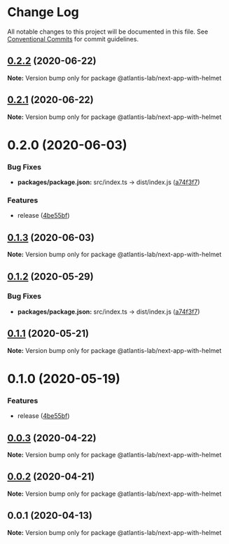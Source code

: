 # Change Log

All notable changes to this project will be documented in this file.
See [Conventional Commits](https://conventionalcommits.org) for commit guidelines.

## [0.2.2](https://github.com/Atlantis-Lab/nextjs/compare/@atlantis-lab/next-app-with-helmet@0.2.1...@atlantis-lab/next-app-with-helmet@0.2.2) (2020-06-22)

**Note:** Version bump only for package @atlantis-lab/next-app-with-helmet





## [0.2.1](https://github.com/Atlantis-Lab/nextjs/compare/@atlantis-lab/next-app-with-helmet@0.2.0...@atlantis-lab/next-app-with-helmet@0.2.1) (2020-06-22)

**Note:** Version bump only for package @atlantis-lab/next-app-with-helmet





# 0.2.0 (2020-06-03)


### Bug Fixes

* **packages/package.json:** src/index.ts -> dist/index.js ([a74f3f7](https://github.com/Atlantis-Lab/nextjs/commit/a74f3f7b03222e3bcd072d18321e6fbe6023e540))


### Features

* release ([4be55bf](https://github.com/Atlantis-Lab/nextjs/commit/4be55bf0cb647444d313752e897280b02fdfffc6))





## [0.1.3](https://github.com/Atlantis-Lab/nextjs/compare/@atlantis-lab/next-app-with-helmet@0.1.2...@atlantis-lab/next-app-with-helmet@0.1.3) (2020-06-03)

**Note:** Version bump only for package @atlantis-lab/next-app-with-helmet

## [0.1.2](https://github.com/Atlantis-Lab/next/compare/@atlantis-lab/next-app-with-helmet@0.1.1...@atlantis-lab/next-app-with-helmet@0.1.2) (2020-05-29)

### Bug Fixes

- **packages/package.json:** src/index.ts -> dist/index.js ([a74f3f7](https://github.com/Atlantis-Lab/next/commit/a74f3f7b03222e3bcd072d18321e6fbe6023e540))

## [0.1.1](https://github.com/Atlantis-Lab/next/compare/@atlantis-lab/next-app-with-helmet@0.1.0...@atlantis-lab/next-app-with-helmet@0.1.1) (2020-05-21)

**Note:** Version bump only for package @atlantis-lab/next-app-with-helmet

# 0.1.0 (2020-05-19)

### Features

- release ([4be55bf](https://github.com/Atlantis-Lab/next/commit/4be55bf0cb647444d313752e897280b02fdfffc6))

## [0.0.3](https://github.com/Atlantis-Lab/next/compare/@atlantis-lab/next-app-with-helmet@0.0.2...@atlantis-lab/next-app-with-helmet@0.0.3) (2020-04-22)

**Note:** Version bump only for package @atlantis-lab/next-app-with-helmet

## [0.0.2](https://github.com/Atlantis-Lab/next/compare/@atlantis-lab/next-app-with-helmet@0.0.1...@atlantis-lab/next-app-with-helmet@0.0.2) (2020-04-21)

**Note:** Version bump only for package @atlantis-lab/next-app-with-helmet

## 0.0.1 (2020-04-13)

**Note:** Version bump only for package @atlantis-lab/next-app-with-helmet
